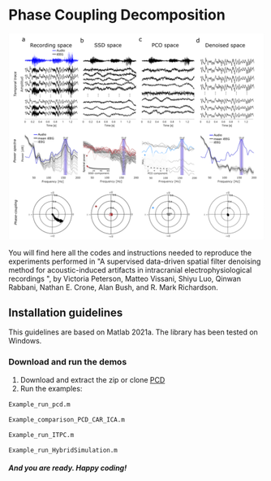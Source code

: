 # Phase Coupling Decomposition

<p align="center">
<img src="Figures/PCD.png" width="600">
</p>

You will find here all the codes and instructions needed to reproduce the experiments performed in "A supervised data-driven spatial filter denoising method for acoustic-induced artifacts in intracranial electrophysiological recordings ", by 
Victoria Peterson, Matteo Vissani, Shiyu Luo, Qinwan Rabbani, Nathan E. Crone, Alan Bush, and R. Mark Richardson.

## Installation guidelines
This guidelines are based on Matlab 2021a.
The library has been tested on Windows.

### Download and run the demos
1. Download and extract the zip or clone [PCD](https://github.com/Brain-Modulation-Lab/pcd)
2. Run the examples:
```
Example_run_pcd.m
```
```
Example_comparison_PCD_CAR_ICA.m
```
```
Example_run_ITPC.m
```
```
Example_run_HybridSimulation.m
```
##### And you are ready. Happy coding!


